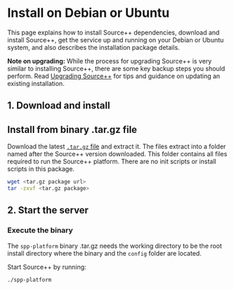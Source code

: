 # Install on Debian or Ubuntu

This page explains how to install Source++ dependencies, download and install Source++, get the service up and running on your Debian or Ubuntu system, and also describes the installation package details.

**Note on upgrading:** While the process for upgrading Source++ is very similar to installing Source++, there are some key backup steps you should perform. Read [Upgrading Source++](upgrading.md) for tips and guidance on updating an existing installation.

## 1. Download and install

## Install from binary .tar.gz file

Download the latest [`.tar.gz` file](https://github.com/sourceplusplus/live-platform/releases/latest) and extract it. The files extract into a folder named after the Source++ version downloaded. This folder contains all files required to run the Source++ platform. There are no init scripts or install scripts in this package.

```bash
wget <tar.gz package url>
tar -zxvf <tar.gz package>
```

## 2. Start the server

### Execute the binary

The `spp-platform` binary .tar.gz needs the working directory to be the root install directory where the binary and the `config` folder are located.

Start Source++ by running:

```bash
./spp-platform
```
